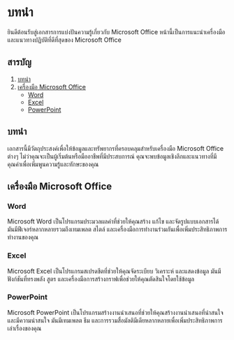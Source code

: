 # บทนำ

ยินดีต้อนรับสู่เอกสารการแบ่งปันความรู้เกี่ยวกับ Microsoft Office หน้านี้เป็นการแนะนำเครื่องมือและแนวทางปฏิบัติที่ดีที่สุดของ Microsoft Office

## สารบัญ

1. [บทนำ](#บทนำ)
2. [เครื่องมือ Microsoft Office](#เครื่องมือ-microsoft-office)
    - [Word](#word)
    - [Excel](#excel)
    - [PowerPoint](#powerpoint)

## บทนำ
เอกสารนี้มีวัตถุประสงค์เพื่อให้ข้อมูลและทรัพยากรที่ครอบคลุมสำหรับเครื่องมือ Microsoft Office ต่างๆ ไม่ว่าคุณจะเป็นผู้เริ่มต้นหรือมืออาชีพที่มีประสบการณ์ คุณจะพบข้อมูลเชิงลึกและแนวทางที่มีคุณค่าเพื่อเพิ่มพูนความรู้และทักษะของคุณ

## เครื่องมือ Microsoft Office

### Word

Microsoft Word เป็นโปรแกรมประมวลผลคำที่ช่วยให้คุณสร้าง แก้ไข และจัดรูปแบบเอกสารได้ มันมีฟีเจอร์หลากหลายรวมถึงเทมเพลต สไตล์ และเครื่องมือการทำงานร่วมกันเพื่อเพิ่มประสิทธิภาพการทำงานของคุณ

### Excel

Microsoft Excel เป็นโปรแกรมสเปรดชีตที่ช่วยให้คุณจัดระเบียบ วิเคราะห์ และแสดงข้อมูล มันมีฟังก์ชันที่ทรงพลัง สูตร และเครื่องมือการสร้างกราฟเพื่อช่วยให้คุณตัดสินใจโดยใช้ข้อมูล

### PowerPoint

Microsoft PowerPoint เป็นโปรแกรมสร้างงานนำเสนอที่ช่วยให้คุณสร้างงานนำเสนอที่น่าสนใจและมีความน่าสนใจ มันมีเทมเพลต ธีม และการรวมสื่อมัลติมีเดียหลากหลายเพื่อเพิ่มประสิทธิภาพการเล่าเรื่องของคุณ
